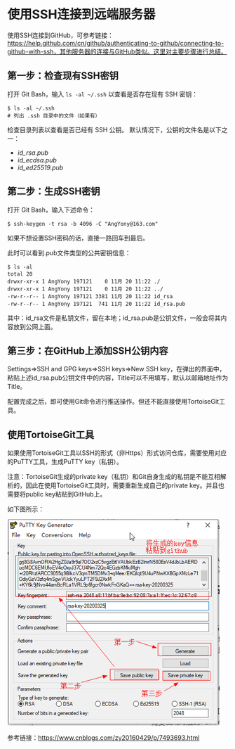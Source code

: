 # 使用SSH连接到远端服务器

使用SSH连接到GitHub，可参考链接：https://help.github.com/cn/github/authenticating-to-github/connecting-to-github-with-ssh，其他服务器的连接与GitHub类似。这里对主要步骤进行总结。



## 第一步：检查现有SSH密钥

打开 Git Bash，输入 `ls -al ~/.ssh` 以查看是否存在现有 SSH 密钥：

```shell
$ ls -al ~/.ssh
# 列出 .ssh 目录中的文件（如果有）
```

检查目录列表以查看是否已经有 SSH 公钥。 默认情况下，公钥的文件名是以下之一：

- *id_rsa.pub*
- *id_ecdsa.pub*
- *id_ed25519.pub*

## 第二步：生成SSH密钥

打开 Git Bash，输入下述命令：

```shell
$ ssh-keygen -t rsa -b 4096 -C "AngYony@163.com"
```

如果不想设置SSH密码的话，直接一路回车到最后。

此时可以看到.pub文件类型的公共密钥信息：

```shell
$ ls -al
total 20
drwxr-xr-x 1 AngYony 197121    0 11月 20 11:22 ./
drwxr-xr-x 1 AngYony 197121    0 11月 20 11:22 ../
-rw-r--r-- 1 AngYony 197121 3381 11月 20 11:22 id_rsa
-rw-r--r-- 1 AngYony 197121  741 11月 20 11:22 id_rsa.pub
```

其中：id_rsa文件是私钥文件，留在本地；id_rsa.pub是公钥文件，一般会将其内容放到公网上面。

## 第三步：在GitHub上添加SSH公钥内容

Settings=>SSH and GPG keys=>SSH keys=>New SSH key，在弹出的界面中，粘贴上述id_rsa.pub公钥文件中的内容，Title可以不用填写，默认以邮箱地址作为Title。

配置完成之后，即可使用Git命令进行推送操作。但还不能直接使用TortoiseGit工具。

## 使用TortoiseGit工具

如果使用TortoiseGit工具以SSH的形式（非Https）形式访问仓库，需要使用对应的PuTTY工具，生成PuTTY key（私钥）。

注意：TortoiseGit生成的private key（私钥）和Git自身生成的私钥是不能互相解析的，因此在使用TortoiseGit工具时，需要重新生成自己的private key。并且也需要将public key粘贴到GitHub上。

如下图所示：

![putty-key-generator](assets/putty-key-generator.png)



参考链接：https://www.cnblogs.com/zy20160429/p/7493693.html